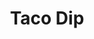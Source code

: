 ---
title: 'Taco Dip'
description: This is good!
thumbnail: Recipe Images/taco-dip_lrsywd
thumbnail_alt: Taco Dip
tags: ['Party']
servings: 6
prep_time: 20
cook_time: 40
oven_temp: 375
cooks_note: If you don't have an oven safe pan, you can fry the beef in a non-stick skillet then transfer the mixture into a baking pan before step 3
ingredients:
    - qty: 1
      unit: lb
      name: Ground Beef
    - qty: 1
      unit: can
      name: Refried Beans
    - qty: 1
      unit: package
      name: Old El Paso Taco Seasoning
    - qty: 1
      unit: package
      name: Tex-Mex Cheese
    - qty: 1
      unit: small container
      name: Sour Cream
    - qty: 2
      unit: bags
      name: Tostitos Scoops
directions:
    - In a cast iron pan, brown the Ground Beef. Then add Old El Paso Taco Seasoning packette and a 2/3 cup of water, combine and let the mixture simmer down. This is a good time to preheat the oven
    - Add Refried Beans to the pan and mix until combined
    - Turn off the heat, then layer Sour Cream and Tex-Mex Cheese
    - Bake in the center rack until the cheese on top is melted. Enjoy with Tostitos Scoops
---